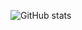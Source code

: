<!-- ### Hi there 👋 
I'm Vatanak. -->

<!--
**VatanakChamroeun/VatanakChamroeun** is a ✨ _special_ ✨ repository because its `README.md` (this file) appears on your GitHub profile.

Here are some ideas to get you started:

- 🔭 I’m currently working on ...
- 🌱 I’m currently learning ...
- 👯 I’m looking to collaborate on ...
- 🤔 I’m looking for help with ...
- 💬 Ask me about ...
- 📫 How to reach me: ...
- 😄 Pronouns: ...
- ⚡ Fun fact: ...
-->

![GitHub stats](https://github-readme-stats.vercel.app/api?username=VatanakChamroeun&show_icons=true&theme=default)

<!-- most language used -->
<!-- [![Top Langs](https://github-readme-stats.vercel.app/api/top-langs/?username=VatanakChamroeun&layout=compact)](https://github.com/VatanakChamroeun/github-readme-stats)
 -->
<!-- [![Top Langs](https://github-readme-stats.vercel.app/api/top-langs/?username=vatanakchamroeun&hide=php)](https://github.com/vatanakchamroeun) -->

<!-- visitors count -->
<!-- ![](https://visitor-badge.laobi.icu/badge?page_id=VatanakChamroeun.VatanakChamroeun) -->
